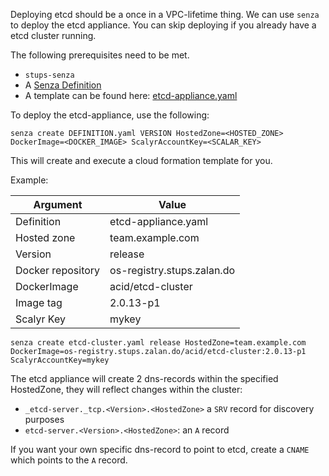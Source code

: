 Deploying etcd should be a once in a VPC-lifetime thing. We can use `senza` to deploy the etcd appliance.
You can skip deploying if you already have a etcd cluster running.

The following prerequisites need to be met.

* `stups-senza`
* A [Senza Definition](http://stups.readthedocs.org/en/latest/components/senza.html#senza-definition)
* A template can be found here: [etcd-appliance.yaml](https://github.com/zalando/spilo/blob/master/etcd-cluster-appliance/etcd-cluster.yaml)

To deploy the etcd-appliance, use the following:

	senza create DEFINITION.yaml VERSION HostedZone=<HOSTED_ZONE> DockerImage=<DOCKER_IMAGE> ScalyrAccountKey=<SCALAR_KEY>

This will create and execute a cloud formation template for you.

Example:

Argument   		   | Value
-------------------|-------
Definition         | etcd-appliance.yaml
Hosted zone 	   | team.example.com
Version 		   | release
Docker repository  | os-registry.stups.zalan.do
DockerImage       | acid/etcd-cluster
Image tag          | 2.0.13-p1
Scalyr Key         | mykey

	senza create etcd-cluster.yaml release HostedZone=team.example.com DockerImage=os-registry.stups.zalan.do/acid/etcd-cluster:2.0.13-p1 ScalyrAccountKey=mykey

The etcd appliance will create 2 dns-records within the specified HostedZone, they will reflect changes within
the cluster:

- `_etcd-server._tcp.<Version>.<HostedZone>`  a `SRV` record for discovery purposes
- `etcd-server.<Version>.<HostedZone>`: an `A` record 

If you want your own specific dns-record to point to etcd, create a `CNAME` which points to the `A` record.
